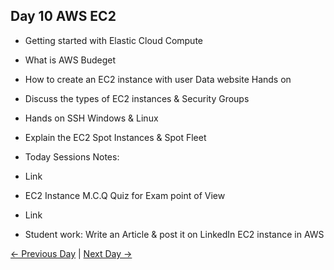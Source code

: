 ## Day 10 AWS EC2

 - Getting started with Elastic Cloud Compute
 - What is AWS Budeget
 - How to create an EC2 instance with user Data website Hands on
 - Discuss the types of EC2 instances & Security Groups
 - Hands on SSH Windows & Linux
 - Explain the EC2 Spot Instances & Spot Fleet

  - Today Sessions Notes:
  - Link
  - EC2 Instance M.C.Q Quiz for Exam point of View
  - Link

  - Student work: Write an Article & post it on LinkedIn EC2 instance in AWS

 [← Previous Day](../day09/README.md) | [Next Day →](../day11/README.md)
